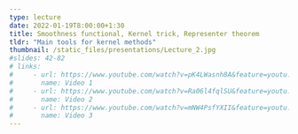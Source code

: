 ```yaml
---
type: lecture
date: 2022-01-19T8:00:00+1:30
title: Smoothness functional, Kernel trick, Representer theorem
tldr: "Main tools for kernel methods"
thumbnail: /static_files/presentations/Lecture_2.jpg
#slides: 42-82
# links: 
#     - url: https://www.youtube.com/watch?v=pK4LWasnh8A&feature=youtu.be
#       name: Video 1
#     - url: https://www.youtube.com/watch?v=Ra06l4fqlSU&feature=youtu.be
#       name: Video 2
#     - url: https://www.youtube.com/watch?v=mNW4PsfYXII&feature=youtu.be
#       name: Video 3
---
```


